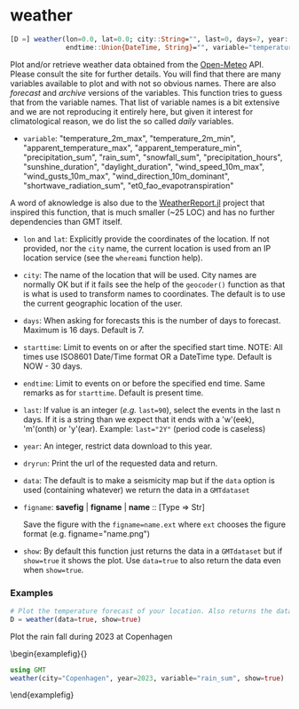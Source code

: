 # weather

```julia
[D =] weather(lon=0.0, lat=0.0; city::String="", last=0, days=7, year::Int=0, starttime::Union{DateTime, String}="",
              endtime::Union{DateTime, String}="", variable="temperature_2m", dryrun=false, show=false, kw...)
```

Plot and/or retrieve weather data obtained from the [Open-Meteo](https://open-meteo.com/en/docs) API.
Please consult the site for further details. You will find that there are many variables available to plot
and with not so obvious names. There are also *forecast* and *archive* versions of the variables. This
function tries to guess that from the variable names. That list of variable names is a bit extensive
and we are not reproducing it entirely here, but given it interest for climatological reason, we do list
the so called $daily$ variables.

- `variable`: "temperature\_2m\_max", "temperature\_2m\_min", "apparent\_temperature\_max", "apparent\_temperature\_min",
"precipitation\_sum", "rain\_sum", "snowfall\_sum", "precipitation\_hours", "sunshine\_duration", "daylight\_duration",
"wind\_speed\_10m\_max", "wind\_gusts\_10m\_max", "wind\_direction\_10m\_dominant", "shortwave\_radiation\_sum",
"et0\_fao\_evapotranspiration"

A word of aknowledge is also due to the [WeatherReport.jl](https://github.com/vnegi10/WeatherReport.jl) project
that inspired this function, that is much smaller (~25 LOC) and has no further dependencies than GMT itself.

- `lon` and `lat`: Explicitly provide the coordinates of the location. If not provided, nor the `city` name,
  the current location is used from an IP location service (see the `whereami` function help).

- `city`: The name of the location that will be used. City names are normally OK but if it fails see the help of the
  `geocoder()` function as that is what is used to transform names to coordinates. The default is to use the current
  geographic location of the user.

- `days`: When asking for forecasts this is the number of days to forecast. Maximum is 16 days. Default is 7.

- `starttime`: Limit to events on or after the specified start time. NOTE: All times use ISO8601 Date/Time format
  OR a DateTime type. Default is NOW - 30 days.

- `endtime`: Limit to events on or before the specified end time. Same remarks as for `starttime`. Default is present time.

- `last`: If value is an integer (*e.g.* `last=90`), select the events in the last n days. If it is a string 
  than we expect that it ends with a 'w'(eek), 'm'(onth) or 'y'(ear). Example: `last="2Y"` (period code is caseless)

- `year`: An integer, restrict data download to this year.

- `dryrun`: Print the url of the requested data and return.

- `data`: The default is to make a seismicity map but if the `data` option is used (containing whatever)
  we return the data in a ``GMTdataset``

- `figname`: **savefig** | **figname** | **name** :: [Type => Str]

  Save the figure with the `figname=name.ext` where `ext` chooses the figure format (e.g. figname="name.png")

- `show`: By default this function just returns the data in a `GMTdataset` but if `show=true` it shows the plot.
  Use `data=true` to also return the data even when `show=true`.

### Examples

```julia
# Plot the temperature forecast of your location. Also returns the data table.
D = weather(data=true, show=true)
```

Plot the rain fall during 2023 at Copenhagen

\begin{examplefig}{}
```julia
using GMT
weather(city="Copenhagen", year=2023, variable="rain_sum", show=true)
```
\end{examplefig}
